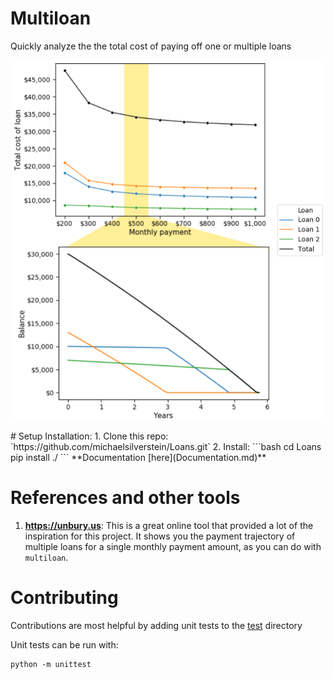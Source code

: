 # Multiloan

Quickly analyze the the total cost of paying off one or multiple loans


<p align="center">
  <img width="500" height="576" src="data/figures/multiloan_home.png"></img>
</p>
# Setup
Installation:
1. Clone this repo: `https://github.com/michaelsilverstein/Loans.git`
2. Install:
    ```bash
    cd Loans
    pip install ./
    ```
**Documentation [here](Documentation.md)**

# References and other tools
1. **https://unbury.us**: This is a great online tool that provided a lot of the inspiration for this project. It shows you the payment trajectory of multiple loans for a single monthly payment amount, as you can do with `multiloan`.

# Contributing
Contributions are most helpful by adding unit tests to the [test](test/) directory

Unit tests can be run with:

    python -m unittest